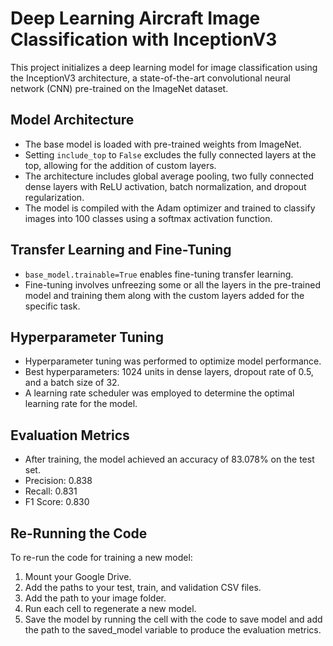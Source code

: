 # Deep Learning Aircraft Image Classification with InceptionV3

This project initializes a deep learning model for image classification using the InceptionV3 architecture, a state-of-the-art convolutional neural network (CNN) pre-trained on the ImageNet dataset.

## Model Architecture
- The base model is loaded with pre-trained weights from ImageNet.
- Setting `include_top` to `False` excludes the fully connected layers at the top, allowing for the addition of custom layers.
- The architecture includes global average pooling, two fully connected dense layers with ReLU activation, batch normalization, and dropout regularization.
- The model is compiled with the Adam optimizer and trained to classify images into 100 classes using a softmax activation function.

## Transfer Learning and Fine-Tuning
- `base_model.trainable=True` enables fine-tuning transfer learning.
- Fine-tuning involves unfreezing some or all the layers in the pre-trained model and training them along with the custom layers added for the specific task.

## Hyperparameter Tuning
- Hyperparameter tuning was performed to optimize model performance.
- Best hyperparameters: 1024 units in dense layers, dropout rate of 0.5, and a batch size of 32.
- A learning rate scheduler was employed to determine the optimal learning rate for the model.

## Evaluation Metrics
- After training, the model achieved an accuracy of 83.078% on the test set.
- Precision: 0.838
- Recall: 0.831
- F1 Score: 0.830

## Re-Running the Code
To re-run the code for training a new model:
1. Mount your Google Drive.
2. Add the paths to your test, train, and validation CSV files.
3. Add the path to your image folder.
4. Run each cell to regenerate a new model. 
5. Save the model by running the cell with the code to save model and add the path to the saved_model variable to produce the evaluation metrics.
